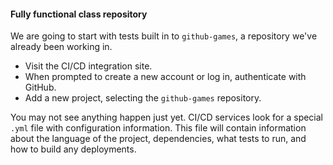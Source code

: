 #### Fully functional class repository

We are going to start with tests built in to `github-games`, a repository we've already been working in.

- Visit the CI/CD integration site.
- When prompted to create a new account or log in, authenticate with GitHub.
- Add a new project, selecting the `github-games` repository.

You may not see anything happen just yet. CI/CD services look for a special `.yml` file with configuration information. This file will contain information about the language of the project, dependencies, what tests to run, and how to build any deployments. 
